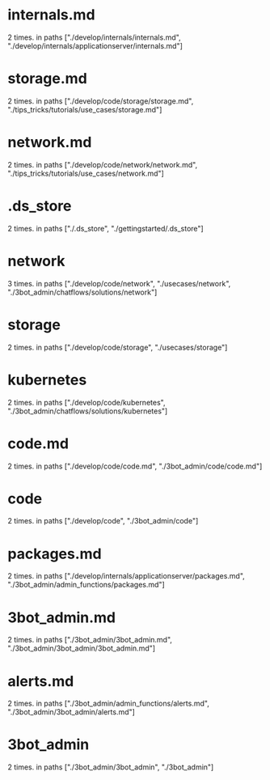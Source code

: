 # internals.md 
2 times. in paths ["./develop/internals/internals.md", "./develop/internals/applicationserver/internals.md"]


# storage.md 
2 times. in paths ["./develop/code/storage/storage.md", "./tips_tricks/tutorials/use_cases/storage.md"]


# network.md 
2 times. in paths ["./develop/code/network/network.md", "./tips_tricks/tutorials/use_cases/network.md"]


# .ds_store 
2 times. in paths ["./.ds_store", "./gettingstarted/.ds_store"]


# network 
3 times. in paths ["./develop/code/network", "./usecases/network", "./3bot_admin/chatflows/solutions/network"]


# storage 
2 times. in paths ["./develop/code/storage", "./usecases/storage"]


# kubernetes 
2 times. in paths ["./develop/code/kubernetes", "./3bot_admin/chatflows/solutions/kubernetes"]


# code.md 
2 times. in paths ["./develop/code/code.md", "./3bot_admin/code/code.md"]


# code 
2 times. in paths ["./develop/code", "./3bot_admin/code"]


# packages.md 
2 times. in paths ["./develop/internals/applicationserver/packages.md", "./3bot_admin/admin_functions/packages.md"]


# 3bot_admin.md 
2 times. in paths ["./3bot_admin/3bot_admin.md", "./3bot_admin/3bot_admin/3bot_admin.md"]


# alerts.md 
2 times. in paths ["./3bot_admin/admin_functions/alerts.md", "./3bot_admin/3bot_admin/alerts.md"]


# 3bot_admin 
2 times. in paths ["./3bot_admin/3bot_admin", "./3bot_admin"]


